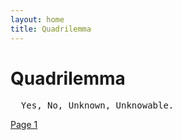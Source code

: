 ```yaml
---
layout: home
title: Quadrilemma
---
```

# Quadrilemma
<pre>
  Yes, No, Unknown, Unknowable.
</pre>
[Page 1](./pages/page_1)
